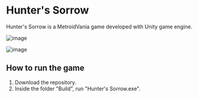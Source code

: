 # Hunter's Sorrow

Hunter's Sorrow is a MetroidVania game developed with Unity game engine.

![image](https://user-images.githubusercontent.com/60987105/187092782-2b106ec6-269d-44eb-99a8-bcf421d0c2e3.png)



![image](https://user-images.githubusercontent.com/60987105/187092748-22e86ce9-284a-40c6-9689-a555f5dc8261.png)

## How to run the game
1) Download the repository.
2) Inside the folder "Build", run "Hunter's Sorrow.exe".
